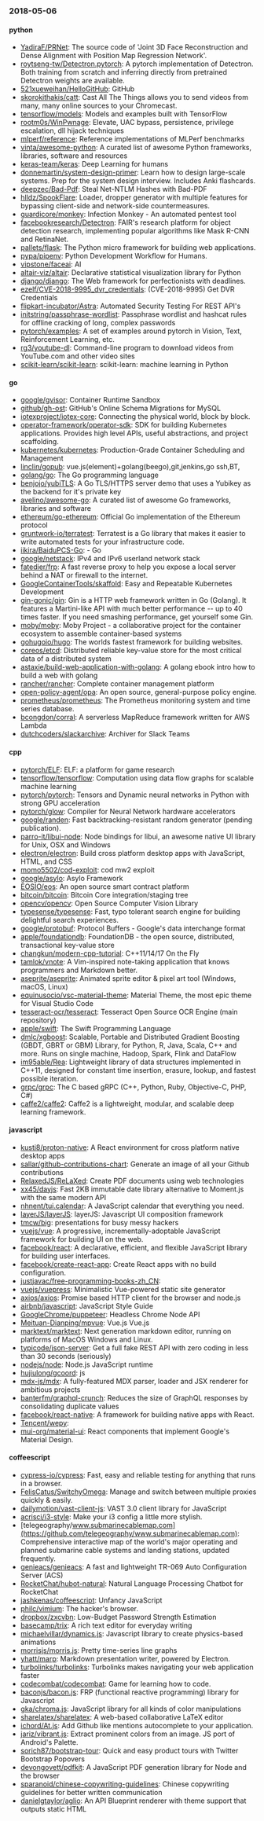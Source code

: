 ### 2018-05-06

#### python
* [YadiraF/PRNet](https://github.com/YadiraF/PRNet): The source code of 'Joint 3D Face Reconstruction and Dense Alignment with Position Map Regression Network'.
* [roytseng-tw/Detectron.pytorch](https://github.com/roytseng-tw/Detectron.pytorch): A pytorch implementation of Detectron. Both training from scratch and inferring directly from pretrained Detectron weights are available.
* [521xueweihan/HelloGitHub](https://github.com/521xueweihan/HelloGitHub):  GitHub 
* [skorokithakis/catt](https://github.com/skorokithakis/catt): Cast All The Things allows you to send videos from many, many online sources to your Chromecast.
* [tensorflow/models](https://github.com/tensorflow/models): Models and examples built with TensorFlow
* [rootm0s/WinPwnage](https://github.com/rootm0s/WinPwnage):  Elevate, UAC bypass, persistence, privilege escalation, dll hijack techniques
* [mlperf/reference](https://github.com/mlperf/reference): Reference implementations of MLPerf benchmarks
* [vinta/awesome-python](https://github.com/vinta/awesome-python): A curated list of awesome Python frameworks, libraries, software and resources
* [keras-team/keras](https://github.com/keras-team/keras): Deep Learning for humans
* [donnemartin/system-design-primer](https://github.com/donnemartin/system-design-primer): Learn how to design large-scale systems. Prep for the system design interview. Includes Anki flashcards.
* [deepzec/Bad-Pdf](https://github.com/deepzec/Bad-Pdf): Steal Net-NTLM Hashes with Bad-PDF
* [hlldz/SpookFlare](https://github.com/hlldz/SpookFlare): Loader, dropper generator with multiple features for bypassing client-side and network-side countermeasures.
* [guardicore/monkey](https://github.com/guardicore/monkey): Infection Monkey - An automated pentest tool
* [facebookresearch/Detectron](https://github.com/facebookresearch/Detectron): FAIR's research platform for object detection research, implementing popular algorithms like Mask R-CNN and RetinaNet.
* [pallets/flask](https://github.com/pallets/flask): The Python micro framework for building web applications.
* [pypa/pipenv](https://github.com/pypa/pipenv): Python Development Workflow for Humans.
* [vipstone/faceai](https://github.com/vipstone/faceai): AI
* [altair-viz/altair](https://github.com/altair-viz/altair): Declarative statistical visualization library for Python
* [django/django](https://github.com/django/django): The Web framework for perfectionists with deadlines.
* [ezelf/CVE-2018-9995_dvr_credentials](https://github.com/ezelf/CVE-2018-9995_dvr_credentials): (CVE-2018-9995) Get DVR Credentials
* [flipkart-incubator/Astra](https://github.com/flipkart-incubator/Astra): Automated Security Testing For REST API's
* [initstring/passphrase-wordlist](https://github.com/initstring/passphrase-wordlist): Passphrase wordlist and hashcat rules for offline cracking of long, complex passwords
* [pytorch/examples](https://github.com/pytorch/examples): A set of examples around pytorch in Vision, Text, Reinforcement Learning, etc.
* [rg3/youtube-dl](https://github.com/rg3/youtube-dl): Command-line program to download videos from YouTube.com and other video sites
* [scikit-learn/scikit-learn](https://github.com/scikit-learn/scikit-learn): scikit-learn: machine learning in Python

#### go
* [google/gvisor](https://github.com/google/gvisor): Container Runtime Sandbox
* [github/gh-ost](https://github.com/github/gh-ost): GitHub's Online Schema Migrations for MySQL
* [iotexproject/iotex-core](https://github.com/iotexproject/iotex-core): Connecting the physical world, block by block.
* [operator-framework/operator-sdk](https://github.com/operator-framework/operator-sdk): SDK for building Kubernetes applications. Provides high level APIs, useful abstractions, and project scaffolding.
* [kubernetes/kubernetes](https://github.com/kubernetes/kubernetes): Production-Grade Container Scheduling and Management
* [linclin/gopub](https://github.com/linclin/gopub): vue.js(element)+golang(beego),git,jenkins,go ssh,BT,
* [golang/go](https://github.com/golang/go): The Go programming language
* [benjojo/yubiTLS](https://github.com/benjojo/yubiTLS): A Go TLS/HTTPS server demo that uses a Yubikey as the backend for it's private key
* [avelino/awesome-go](https://github.com/avelino/awesome-go): A curated list of awesome Go frameworks, libraries and software
* [ethereum/go-ethereum](https://github.com/ethereum/go-ethereum): Official Go implementation of the Ethereum protocol
* [gruntwork-io/terratest](https://github.com/gruntwork-io/terratest): Terratest is a Go library that makes it easier to write automated tests for your infrastructure code.
* [iikira/BaiduPCS-Go](https://github.com/iikira/BaiduPCS-Go):  - Go
* [google/netstack](https://github.com/google/netstack): IPv4 and IPv6 userland network stack
* [fatedier/frp](https://github.com/fatedier/frp): A fast reverse proxy to help you expose a local server behind a NAT or firewall to the internet.
* [GoogleContainerTools/skaffold](https://github.com/GoogleContainerTools/skaffold): Easy and Repeatable Kubernetes Development
* [gin-gonic/gin](https://github.com/gin-gonic/gin): Gin is a HTTP web framework written in Go (Golang). It features a Martini-like API with much better performance -- up to 40 times faster. If you need smashing performance, get yourself some Gin.
* [moby/moby](https://github.com/moby/moby): Moby Project - a collaborative project for the container ecosystem to assemble container-based systems
* [gohugoio/hugo](https://github.com/gohugoio/hugo): The worlds fastest framework for building websites.
* [coreos/etcd](https://github.com/coreos/etcd): Distributed reliable key-value store for the most critical data of a distributed system
* [astaxie/build-web-application-with-golang](https://github.com/astaxie/build-web-application-with-golang): A golang ebook intro how to build a web with golang
* [rancher/rancher](https://github.com/rancher/rancher): Complete container management platform
* [open-policy-agent/opa](https://github.com/open-policy-agent/opa): An open source, general-purpose policy engine.
* [prometheus/prometheus](https://github.com/prometheus/prometheus): The Prometheus monitoring system and time series database.
* [bcongdon/corral](https://github.com/bcongdon/corral):  A serverless MapReduce framework written for AWS Lambda
* [dutchcoders/slackarchive](https://github.com/dutchcoders/slackarchive): Archiver for Slack Teams

#### cpp
* [pytorch/ELF](https://github.com/pytorch/ELF): ELF: a platform for game research
* [tensorflow/tensorflow](https://github.com/tensorflow/tensorflow): Computation using data flow graphs for scalable machine learning
* [pytorch/pytorch](https://github.com/pytorch/pytorch): Tensors and Dynamic neural networks in Python with strong GPU acceleration
* [pytorch/glow](https://github.com/pytorch/glow): Compiler for Neural Network hardware accelerators
* [google/randen](https://github.com/google/randen): Fast backtracking-resistant random generator (pending publication).
* [parro-it/libui-node](https://github.com/parro-it/libui-node): Node bindings for libui, an awesome native UI library for Unix, OSX and Windows
* [electron/electron](https://github.com/electron/electron): Build cross platform desktop apps with JavaScript, HTML, and CSS
* [momo5502/cod-exploit](https://github.com/momo5502/cod-exploit):  cod mw2 exploit
* [google/asylo](https://github.com/google/asylo): Asylo Framework
* [EOSIO/eos](https://github.com/EOSIO/eos): An open source smart contract platform
* [bitcoin/bitcoin](https://github.com/bitcoin/bitcoin): Bitcoin Core integration/staging tree
* [opencv/opencv](https://github.com/opencv/opencv): Open Source Computer Vision Library
* [typesense/typesense](https://github.com/typesense/typesense): Fast, typo tolerant search engine for building delightful search experiences.
* [google/protobuf](https://github.com/google/protobuf): Protocol Buffers - Google's data interchange format
* [apple/foundationdb](https://github.com/apple/foundationdb): FoundationDB - the open source, distributed, transactional key-value store
* [changkun/modern-cpp-tutorial](https://github.com/changkun/modern-cpp-tutorial):  C++11/14/17 On the Fly
* [tamlok/vnote](https://github.com/tamlok/vnote): A Vim-inspired note-taking application that knows programmers and Markdown better.
* [aseprite/aseprite](https://github.com/aseprite/aseprite): Animated sprite editor & pixel art tool (Windows, macOS, Linux)
* [equinusocio/vsc-material-theme](https://github.com/equinusocio/vsc-material-theme): Material Theme, the most epic theme for Visual Studio Code
* [tesseract-ocr/tesseract](https://github.com/tesseract-ocr/tesseract): Tesseract Open Source OCR Engine (main repository)
* [apple/swift](https://github.com/apple/swift): The Swift Programming Language
* [dmlc/xgboost](https://github.com/dmlc/xgboost): Scalable, Portable and Distributed Gradient Boosting (GBDT, GBRT or GBM) Library, for Python, R, Java, Scala, C++ and more. Runs on single machine, Hadoop, Spark, Flink and DataFlow
* [im95able/Rea](https://github.com/im95able/Rea): Lightweight library of data structures implemented in C++11, designed for constant time insertion, erasure, lookup, and fastest possible iteration.
* [grpc/grpc](https://github.com/grpc/grpc): The C based gRPC (C++, Python, Ruby, Objective-C, PHP, C#)
* [caffe2/caffe2](https://github.com/caffe2/caffe2): Caffe2 is a lightweight, modular, and scalable deep learning framework.

#### javascript
* [kusti8/proton-native](https://github.com/kusti8/proton-native): A React environment for cross platform native desktop apps
* [sallar/github-contributions-chart](https://github.com/sallar/github-contributions-chart): Generate an image of all your Github contributions
* [RelaxedJS/ReLaXed](https://github.com/RelaxedJS/ReLaXed): Create PDF documents using web technologies
* [xx45/dayjs](https://github.com/xx45/dayjs): Fast 2KB immutable date library alternative to Moment.js with the same modern API
* [nhnent/tui.calendar](https://github.com/nhnent/tui.calendar): A JavaScript calendar that everything you need.
* [layerJS/layerJS](https://github.com/layerJS/layerJS): layerJS: Javascript UI composition framework
* [tmcw/big](https://github.com/tmcw/big): presentations for busy messy hackers
* [vuejs/vue](https://github.com/vuejs/vue):  A progressive, incrementally-adoptable JavaScript framework for building UI on the web.
* [facebook/react](https://github.com/facebook/react): A declarative, efficient, and flexible JavaScript library for building user interfaces.
* [facebook/create-react-app](https://github.com/facebook/create-react-app): Create React apps with no build configuration.
* [justjavac/free-programming-books-zh_CN](https://github.com/justjavac/free-programming-books-zh_CN):  
* [vuejs/vuepress](https://github.com/vuejs/vuepress):  Minimalistic Vue-powered static site generator
* [axios/axios](https://github.com/axios/axios): Promise based HTTP client for the browser and node.js
* [airbnb/javascript](https://github.com/airbnb/javascript): JavaScript Style Guide
* [GoogleChrome/puppeteer](https://github.com/GoogleChrome/puppeteer): Headless Chrome Node API
* [Meituan-Dianping/mpvue](https://github.com/Meituan-Dianping/mpvue):  Vue.js  Vue.js 
* [marktext/marktext](https://github.com/marktext/marktext): Next generation markdown editor, running on platforms of MacOS Windows and Linux.
* [typicode/json-server](https://github.com/typicode/json-server): Get a full fake REST API with zero coding in less than 30 seconds (seriously)
* [nodejs/node](https://github.com/nodejs/node): Node.js JavaScript runtime 
* [hujiulong/gcoord](https://github.com/hujiulong/gcoord):  js
* [mdx-js/mdx](https://github.com/mdx-js/mdx): A fully-featured MDX parser, loader and JSX renderer for ambitious projects
* [banterfm/graphql-crunch](https://github.com/banterfm/graphql-crunch): Reduces the size of GraphQL responses by consolidating duplicate values
* [facebook/react-native](https://github.com/facebook/react-native): A framework for building native apps with React.
* [Tencent/wepy](https://github.com/Tencent/wepy): 
* [mui-org/material-ui](https://github.com/mui-org/material-ui): React components that implement Google's Material Design.

#### coffeescript
* [cypress-io/cypress](https://github.com/cypress-io/cypress): Fast, easy and reliable testing for anything that runs in a browser.
* [FelisCatus/SwitchyOmega](https://github.com/FelisCatus/SwitchyOmega): Manage and switch between multiple proxies quickly & easily.
* [dailymotion/vast-client-js](https://github.com/dailymotion/vast-client-js): VAST 3.0 client library for JavaScript
* [acrisci/i3-style](https://github.com/acrisci/i3-style): Make your i3 config a little more stylish.
* [telegeography/www.submarinecablemap.com](https://github.com/telegeography/www.submarinecablemap.com): Comprehensive interactive map of the world's major operating and planned submarine cable systems and landing stations, updated frequently.
* [genieacs/genieacs](https://github.com/genieacs/genieacs): A fast and lightweight TR-069 Auto Configuration Server (ACS)
* [RocketChat/hubot-natural](https://github.com/RocketChat/hubot-natural): Natural Language Processing Chatbot for RocketChat
* [jashkenas/coffeescript](https://github.com/jashkenas/coffeescript): Unfancy JavaScript
* [philc/vimium](https://github.com/philc/vimium): The hacker's browser.
* [dropbox/zxcvbn](https://github.com/dropbox/zxcvbn): Low-Budget Password Strength Estimation
* [basecamp/trix](https://github.com/basecamp/trix): A rich text editor for everyday writing
* [michaelvillar/dynamics.js](https://github.com/michaelvillar/dynamics.js): Javascript library to create physics-based animations
* [morrisjs/morris.js](https://github.com/morrisjs/morris.js): Pretty time-series line graphs
* [yhatt/marp](https://github.com/yhatt/marp): Markdown presentation writer, powered by Electron.
* [turbolinks/turbolinks](https://github.com/turbolinks/turbolinks): Turbolinks makes navigating your web application faster
* [codecombat/codecombat](https://github.com/codecombat/codecombat): Game for learning how to code.
* [baconjs/bacon.js](https://github.com/baconjs/bacon.js): FRP (functional reactive programming) library for Javascript
* [gka/chroma.js](https://github.com/gka/chroma.js): JavaScript library for all kinds of color manipulations
* [sharelatex/sharelatex](https://github.com/sharelatex/sharelatex): A web-based collaborative LaTeX editor
* [ichord/At.js](https://github.com/ichord/At.js): Add Github like mentions autocomplete to your application.
* [jariz/vibrant.js](https://github.com/jariz/vibrant.js): Extract prominent colors from an image. JS port of Android's Palette.
* [sorich87/bootstrap-tour](https://github.com/sorich87/bootstrap-tour): Quick and easy product tours with Twitter Bootstrap Popovers
* [devongovett/pdfkit](https://github.com/devongovett/pdfkit): A JavaScript PDF generation library for Node and the browser
* [sparanoid/chinese-copywriting-guidelines](https://github.com/sparanoid/chinese-copywriting-guidelines): Chinese copywriting guidelines for better written communication
* [danielgtaylor/aglio](https://github.com/danielgtaylor/aglio): An API Blueprint renderer with theme support that outputs static HTML
